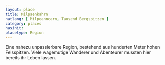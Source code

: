 ```yaml
---
layout: place
title: Milpaenkahrn
natlang: [ Milpeanncarn, Tausend Bergspitzen ]
category: places
hasinit:
placetype: Region
---
```


Eine nahezu unpassierbare Region, bestehend aus hunderten Meter hohen Felsspitzen. Viele wagemutige Wanderer und
Abenteurer mussten hier bereits ihr Leben lassen.
